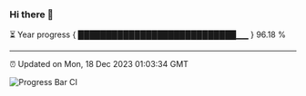 ### Hi there 👋

⏳ Year progress { ████████████████████████████▁▁ } 96.18 %

---

⏰ Updated on Mon, 18 Dec 2023 01:03:34 GMT

![Progress Bar CI](https://github.com/liununu/liununu/workflows/Progress%20Bar%20CI/badge.svg)
